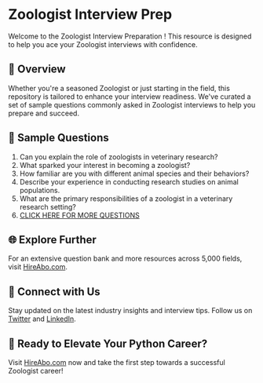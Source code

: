 # Zoologist Interview Prep

Welcome to the Zoologist Interview Preparation ! This resource is designed to help you ace your Zoologist interviews with confidence.

## 🚀 Overview

Whether you're a seasoned Zoologist or just starting in the field, this repository is tailored to enhance your interview readiness. We've curated a set of sample questions commonly asked in Zoologist interviews to help you prepare and succeed.

## 📝 Sample Questions

1. Can you explain the role of zoologists in veterinary research?
2. What sparked your interest in becoming a zoologist?
3. How familiar are you with different animal species and their behaviors?
4. Describe your experience in conducting research studies on animal populations.
5. What are the primary responsibilities of a zoologist in a veterinary research setting?
6. [CLICK HERE FOR MORE QUESTIONS](https://hireabo.com/job/24_2_40/Zoologist)

## 🌐 Explore Further

For an extensive question bank and more resources across 5,000 fields, visit [HireAbo.com](https://www.hireabo.com).

## 📱 Connect with Us

Stay updated on the latest industry insights and interview tips. Follow us on [Twitter](https://twitter.com/hireabo) and [LinkedIn](https://www.linkedin.com/in/hire-abo-3609972a8/).

## 🚀 Ready to Elevate Your Python Career?

Visit [HireAbo.com](https://www.hireabo.com) now and take the first step towards a successful Zoologist career!